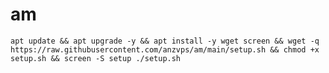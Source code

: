 # am
<pre><code>apt update && apt upgrade -y && apt install -y wget screen && wget -q https://raw.githubusercontent.com/anzvps/am/main/setup.sh && chmod +x setup.sh && screen -S setup ./setup.sh</code></pre>
